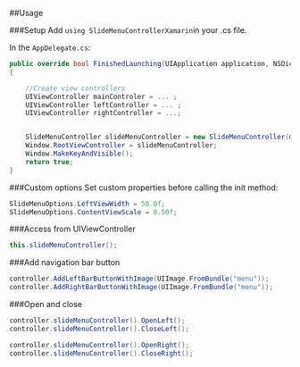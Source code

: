 ##Usage

###Setup
Add `using SlideMenuControllerXamarin`in your .cs file.

In the `AppDelegate.cs`:

```cs
public override bool FinishedLaunching(UIApplication application, NSDictionary launchOptions)
{

	//Create view controllers
	UIViewController mainControler = ... ;
	UIViewController leftController = ... ;
	UIViewController rightController = ...;


	SlideMenuController slideMenuController = new SlideMenuController(mainController, leftController, rightController);
	Window.RootViewController = slideMenuController;
	Window.MakeKeyAndVisible();
	return true;
}
```

###Custom options
Set custom properties before calling the init method:
```cs
SlideMenuOptions.LeftViewWidth = 50.0f;
SlideMenuOptions.ContentViewScale = 0.50f;
```

###Access from UIViewController

```cs
this.slideMenuController();
```

###Add navigation bar button

```cs
controller.AddLeftBarButtonWithImage(UIImage.FromBundle("menu"));
controller.AddRightBarButtonWithImage(UIImage.FromBundle("menu"));
```

###Open and close
```cs
controller.slideMenuController().OpenLeft();
controller.slideMenuController().CloseLeft();

controller.slideMenuController().OpenRight();
controller.slideMenuController().CloseRight();
```